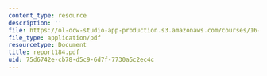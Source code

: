 ```yaml
---
content_type: resource
description: ''
file: https://ol-ocw-studio-app-production.s3.amazonaws.com/courses/16-13-aerodynamics-of-viscous-fluids-fall-2003/75d6742ecb78d5c96d7f7730a5c2ec4c_report184.pdf
file_type: application/pdf
resourcetype: Document
title: report184.pdf
uid: 75d6742e-cb78-d5c9-6d7f-7730a5c2ec4c
---
```


